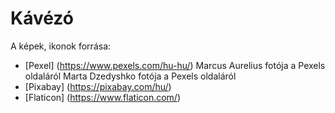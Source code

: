 # Kávézó

A képek, ikonok forrása:

* [Pexel] (https://www.pexels.com/hu-hu/)
    Marcus Aurelius fotója a Pexels oldaláról
    Marta Dzedyshko fotója a Pexels oldaláról
* [Pixabay] (https://pixabay.com/hu/)
* [Flaticon] (https://www.flaticon.com/)
